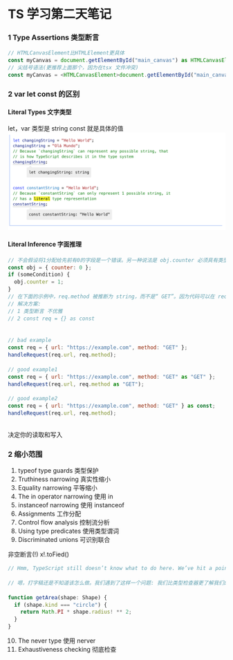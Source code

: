 # TS 学习第二天笔记

### 1 Type Assertions 类型断言

```javascript
// HTMLCanvasElement比HTMLElement更具体
const myCanvas = document.getElementById("main_canvas") as HTMLCanvasElement;
// 尖括号语法(更推荐上面那个，因为在tsx 文件冲突)
const myCanvas = <HTMLCanvasElement>document.getElementById("main_canvas");

```

### 2 var let const 的区别

#### Literal Types 文字类型

let，var 类型是 string
const 就是具体的值
![image.png](./assets/png1.png)

#### Literal Inference 字面推理

```javascript
// 不会假设将1分配给先前有0的字段是一个错误。另一种说法是 obj.counter 必须具有类型编号，而不是0，因为类型用于决定读取和写入行为。
const obj = { counter: 0 };
if (someCondition) {
  obj.counter = 1;
}
// 在下面的示例中，req.method 被推断为 string，而不是“ GET”。因为代码可以在 req 的创建和 handleRequest 的调用之间进行计算，handleRequest 可以为 req.method 分配一个新字符串，比如“ GUESS”，所以 TypeScript 认为这段代码有错误。
// 解决方案:
// 1 类型断言 不优雅
// 2 const req = {} as const


// bad example
const req = { url: "https://example.com", method: "GET" };
handleRequest(req.url, req.method);

// good example1
const req = { url: "https://example.com", method: "GET" as "GET" };
handleRequest(req.url, req.method as "GET");

// good example2
const req = { url: "https://example.com", method: "GET" } as const;
handleRequest(req.url, req.method);



```

决定你的读取和写入
​

### 2 缩小范围

1. typeof type guards 类型保护
1. Truthiness narrowing 真实性缩小
1. Equality narrowing 平等缩小
1. The in operator narrowing 使用 in
1. instanceof narrowing 使用 instanceof
1. Assignments 工作分配
1. Control flow analysis 控制流分析
1. Using type predicates 使用类型谓词
1. Discriminated unions 可识别联合

非空断言(!) x!.toFied()

```javascript
// Hmm, TypeScript still doesn’t know what to do here. We’ve hit a point where we know more about our values than the type checker does. We could try to use a non-null assertion (a ! after shape.radius) to say that radius is definitely present.

// 嗯，打字稿还是不知道该怎么做。我们遇到了这样一个问题: 我们比类型检查器更了解我们的值。我们可以尝试使用非空断言(a！在 shape.radius 之后)来说桡骨确实存在。

function getArea(shape: Shape) {
  if (shape.kind === "circle") {
    return Math.PI * shape.radius! ** 2;
  }
}
```

10. The never type 使用 nerver
11. Exhaustiveness checking 彻底检查

​
